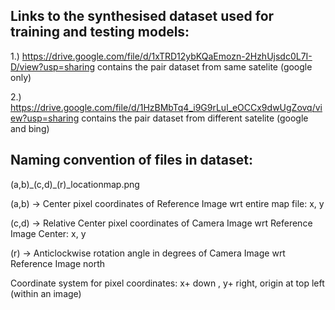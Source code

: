 ## Links to the synthesised dataset used for training and testing models:

1.) https://drive.google.com/file/d/1xTRD12ybKQaEmozn-2HzhUjsdc0L7I-D/view?usp=sharing contains the pair dataset from same satelite (google only)

2.) https://drive.google.com/file/d/1HzBMbTq4_i9G9rLul_eOCCx9dwUgZovq/view?usp=sharing contains the pair dataset from different satelite (google and bing)

## Naming convention of files in dataset:

(a,b)\_(c,d)\_(r)\_locationmap.png

(a,b) -> Center pixel coordinates of Reference Image wrt entire map file: x, y

(c,d) -> Relative Center pixel coordinates of Camera Image wrt Reference Image Center: x, y

(r)   -> Anticlockwise rotation angle in degrees of Camera Image wrt Reference Image north 

Coordinate system for pixel coordinates: x+ down , y+ right, origin at top left (within an image)

